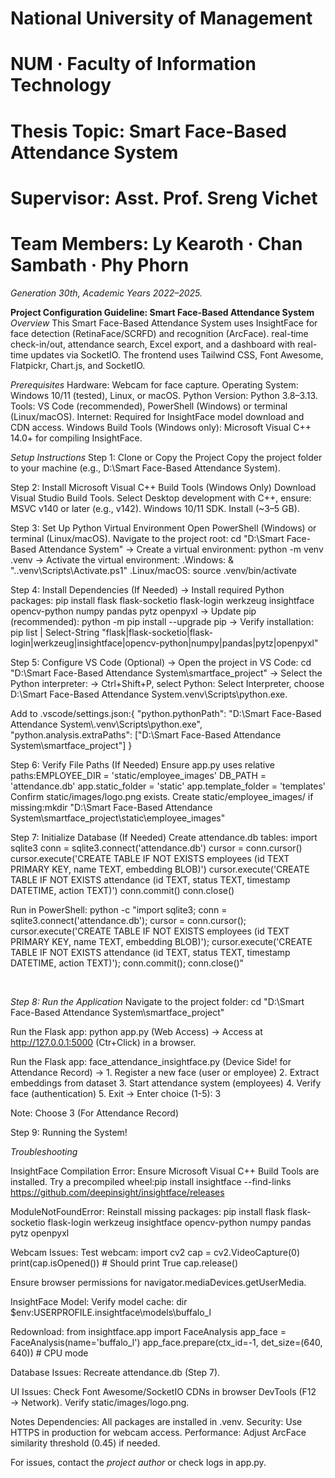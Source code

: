 # National University of Management
# NUM · Faculty of Information Technology
# Thesis Topic: Smart Face-Based Attendance System

# Supervisor: Asst. Prof. Sreng Vichet
# Team Members: Ly Kearoth · Chan Sambath · Phy Phorn
_Generation 30th, Academic Years 2022–2025._

**Project Configuration Guideline: Smart Face-Based Attendance System** 
_Overview_ 
This Smart Face-Based Attendance System uses InsightFace for face detection (RetinaFace/SCRFD) and recognition (ArcFace). real-time check-in/out, attendance search, Excel export, and a dashboard with real-time updates via SocketIO. The frontend uses Tailwind CSS, Font Awesome, Flatpickr, Chart.js, and SocketIO. 

_Prerequisites_ 
Hardware: Webcam for face capture.
Operating System: Windows 10/11 (tested), Linux, or macOS.
Python Version: Python 3.8–3.13.
Tools: VS Code (recommended), PowerShell (Windows) or terminal (Linux/macOS).
Internet: Required for InsightFace model download and CDN access.
Windows Build Tools (Windows only): Microsoft Visual C++ 14.0+ for compiling InsightFace.

_Setup Instructions_ 
Step 1: Clone or Copy the Project
Copy the project folder to your machine (e.g., D:\Smart Face-Based Attendance System).

Step 2: Install Microsoft Visual C++ Build Tools (Windows Only)
Download Visual Studio Build Tools.
Select Desktop development with C++, ensure:
MSVC v140 or later (e.g., v142).
Windows 10/11 SDK.
Install (~3–5 GB).

Step 3: Set Up Python Virtual Environment
Open PowerShell (Windows) or terminal (Linux/macOS).
Navigate to the project root: cd "D:\Smart Face-Based Attendance System"
-> Create a virtual environment: python -m venv .venv
-> Activate the virtual environment:
.Windows: & ".\.venv\Scripts\Activate.ps1"
.Linux/macOS: source .venv/bin/activate

Step 4: Install Dependencies (If Needed)
-> Install required Python packages: pip install flask flask-socketio flask-login werkzeug insightface opencv-python numpy pandas pytz openpyxl
-> Update pip (recommended): python -m pip install --upgrade pip
-> Verify installation: pip list | Select-String "flask|flask-socketio|flask-login|werkzeug|insightface|opencv-python|numpy|pandas|pytz|openpyxl"

Step 5: Configure VS Code (Optional)
-> Open the project in VS Code: cd "D:\Smart Face-Based Attendance System\smartface_project"
-> Select the Python interpreter:
-> Ctrl+Shift+P, select Python: Select Interpreter, choose D:\Smart Face-Based Attendance System\.venv\Scripts\python.exe.

Add to .vscode/settings.json:{
    "python.pythonPath": "D:\\Smart Face-Based Attendance System\\.venv\\Scripts\\python.exe",
    "python.analysis.extraPaths": ["D:\\Smart Face-Based Attendance System\\smartface_project"]
}

Step 6: Verify File Paths (If Needed)
Ensure app.py uses relative paths:EMPLOYEE_DIR = 'static/employee_images'
DB_PATH = 'attendance.db'
app.static_folder = 'static'
app.template_folder = 'templates'
Confirm static/images/logo.png exists.
Create static/employee_images/ if missing:mkdir "D:\Smart Face-Based Attendance System\smartface_project\static\employee_images"

Step 7: Initialize Database (If Needed)
Create attendance.db tables: import sqlite3
conn = sqlite3.connect('attendance.db')
cursor = conn.cursor()
cursor.execute('CREATE TABLE IF NOT EXISTS employees (id TEXT PRIMARY KEY, name TEXT, embedding BLOB)')
cursor.execute('CREATE TABLE IF NOT EXISTS attendance (id TEXT, status TEXT, timestamp DATETIME, action TEXT)')
conn.commit()
conn.close()


Run in PowerShell: python -c "import sqlite3; conn = sqlite3.connect('attendance.db'); cursor = conn.cursor(); cursor.execute('CREATE TABLE IF NOT EXISTS employees (id TEXT PRIMARY KEY, name TEXT, embedding BLOB)'); cursor.execute('CREATE TABLE IF NOT EXISTS attendance (id TEXT, status TEXT, timestamp DATETIME, action TEXT)'); conn.commit(); conn.close()"

<br>

_Step 8: Run the Application_
Navigate to the project folder: cd "D:\Smart Face-Based Attendance System\smartface_project"

Run the Flask app: python app.py (Web Access)
  -> Access at http://127.0.0.1:5000 (Ctr+Click) in a browser.
  
Run the Flask app: face_attendance_insightface.py (Device Side! for Attendance Record)
  -> 1. Register a new face (user or employee)
     2. Extract embeddings from dataset
     3. Start attendance system (employees)
     4. Verify face (authentication)
     5. Exit
  -> Enter choice (1-5): 3
  
  Note: Choose 3 (For Attendance Record)

Step 9: Running the System!

_Troubleshooting_

InsightFace Compilation Error:
Ensure Microsoft Visual C++ Build Tools are installed.
Try a precompiled wheel:pip install insightface --find-links https://github.com/deepinsight/insightface/releases

ModuleNotFoundError:
Reinstall missing packages: pip install flask flask-socketio flask-login werkzeug insightface opencv-python numpy pandas pytz openpyxl

Webcam Issues:
Test webcam: import cv2
cap = cv2.VideoCapture(0)
print(cap.isOpened())  # Should print True
cap.release()

Ensure browser permissions for navigator.mediaDevices.getUserMedia.

InsightFace Model:
Verify model cache: dir $env:USERPROFILE\.insightface\models\buffalo_l

Redownload: from insightface.app import FaceAnalysis
app_face = FaceAnalysis(name='buffalo_l')
app_face.prepare(ctx_id=-1, det_size=(640, 640))  # CPU mode

Database Issues:
Recreate attendance.db (Step 7).

UI Issues:
Check Font Awesome/SocketIO CDNs in browser DevTools (F12 → Network).
Verify static/images/logo.png.

Notes
Dependencies: All packages are installed in .venv.
Security: Use HTTPS in production for webcam access.
Performance: Adjust ArcFace similarity threshold (0.45) if needed.

For issues, contact the _project author_ or check logs in app.py.






